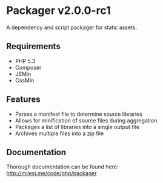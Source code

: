 # Packager v2.0.0-rc1 #

A dependency and script packager for static assets.

## Requirements ##

* PHP 5.3
* Composer
* JSMin
* CssMin

## Features ##

* Parses a manifest file to determine source libraries
* Allows for minification of source files during aggregation
* Packages a list of libraries into a single output file
* Archives multiple files into a zip file

## Documentation ##

Thorough documentation can be found here: http://milesj.me/code/php/packager